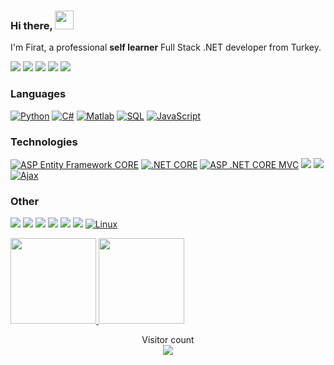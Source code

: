 ###  Hi there, <img width="30" src="https://camo.githubusercontent.com/e8e7b06ecf583bc040eb60e44eb5b8e0ecc5421320a92929ce21522dbc34c891/68747470733a2f2f6d656469612e67697068792e636f6d2f6d656469612f6876524a434c467a6361737252346961377a2f67697068792e676966">

I'm Firat, a professional **self learner** Full Stack .NET developer from Turkey.

[![](https://img.shields.io/badge/LinkedIn-blue)](www.linkedin.com/in/firatbezir)
[![](https://img.shields.io/badge/-Discord-FFF?&logo=Discord)](https://discord.gg/1120715711820603392)
[![](https://img.shields.io/badge/YouTube-red)](https://www.youtube.com/channel/UCNZltaZhNQa2IYBAC5smrMA)
[![](https://img.shields.io/badge/-Reddit-FFF?&logo=reddit)]([https://www.reddit.com/user/Ra1nbow1](https://www.reddit.com/user/greemLeaf))
[![](https://img.shields.io/badge/Quora-red)](https://www.quora.com/profile/F%C4%B1rat-Bezir)


### Languages
[![Python](https://img.shields.io/badge/-Python-000?&logo=Python)](https://ra1nbow.xyz?ref=github)
[![C#](https://img.shields.io/badge/-C%23-000?&logo=C%20Sharp&logoColor=239120)](https://ra1nbow.xyz?ref=github)
[![Matlab](https://img.shields.io/badge/-Matlab-000?&logo=Matlab&logoColor=0076A8)](https://ra1nbow.xyz?ref=github)
[![SQL](https://img.shields.io/badge/-SQL-000?&logo=MySQL)](https://ra1nbow.xyz?ref=github)
[![JavaScript](https://img.shields.io/badge/-JavaScript-000?&logo=JavaScript)](https://ra1nbow.xyz?ref=github)

### Technologies

[![ASP Entity Framework CORE](https://img.shields.io/badge/-ASP%20Entity%20Framework%20CORE-000?&logo=.NET&logoColor=512BD4)](https://ra1nbow.xyz?ref=github)
[![.NET CORE](https://img.shields.io/badge/-.NET%20CORE-000?&logo=.NET&logoColor=512BD4)](https://ra1nbow.xyz?ref=github)
[![ASP .NET CORE MVC](https://img.shields.io/badge/-ASP%20.NET%20CORE%20MVC-000?&logo=.NET&logoColor=512BD4)](https://ra1nbow.xyz?ref=github)
[![](https://img.shields.io/badge/-jQuery-000?&logo=jQuery&logoColor=0769AD)](https://ra1nbow.xyz?ref=github)
[![](https://img.shields.io/badge/-React-000?&logo=React)](https://ra1nbow.xyz?ref=github)
[![Ajax](https://img.shields.io/badge/-Ajax-000?&logo=Ajax&logoColor=0098E4)](https://ra1nbow.xyz?ref=github)


### Other

[![](https://img.shields.io/badge/-HTML-000?&logo=html5)](https://ra1nbow.xyz?ref=github)
[![](https://img.shields.io/badge/-CSS-000?&logo=css3&logoColor=1572B6)](https://ra1nbow.xyz?ref=github)
[![](https://img.shields.io/badge/-Bootstrap-000?&logo=Bootstrap)](https://ra1nbow.xyz?ref=github)
[![](https://img.shields.io/badge/-Sass-000?&logo=sass&logoColor=CC6699)](https://ra1nbow.xyz?ref=github)
[![](https://img.shields.io/badge/-Git-000?&logo=Git)](https://ra1nbow.xyz?ref=github)
[![](https://img.shields.io/badge/-Docker-000?&logo=Docker)](https://ra1nbow.xyz?ref=github)
[![Linux](https://img.shields.io/badge/-Linux-000?&logo=Linux&logoColor=FCC624)](https://ra1nbow.xyz?ref=github)


<a href="https://github.com/firatbezir">
  <img height="137px" src="https://github-readme-stats.vercel.app/api?username=firatbezir&hide_title=true&hide_border=true&show_icons=true&include_all_commits=true&count_private=true&line_height=21&text_color=000&icon_color=000&bg_color=0,ea6161,ffc64d,fffc4d,52fa5a&theme=graywhite"/>  
</a>
<a href="https://github.com/firatbezir">
  <img height="137px" src="https://github-readme-stats.vercel.app/api/top-langs/?username=firatbezir&hide_title=true&hide_border=true&layout=compact&text_color=000&icon_color=fff&bg_color=0,52fa5a,4dfcff,c64dff&theme=graywhite" />
</a>

<p align="center"> 
  Visitor count<br>
  <a href="[https://github.com/firatbezir]">
    <img src="https://profile-counter.glitch.me/firatbezir/count.svg" />
  </a>
</p>

